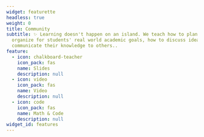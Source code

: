```yaml
---
widget: featurette
headless: true
weight: 0
title: Community
subtitle: ✨ Learning doesn't happen on an island. We teach how to plan and
  organize for students' real world academic goals, how to discuss ideas and
  communicate their knowledge to others..
feature:
  - icon: chalkboard-teacher
    icon_pack: fas
    name: Slides
    description: null
  - icon: video
    icon_pack: fas
    name: Video
    description: null
  - icon: code
    icon_pack: fas
    name: Math & Code
    description: null
widget_id: features
---
```

